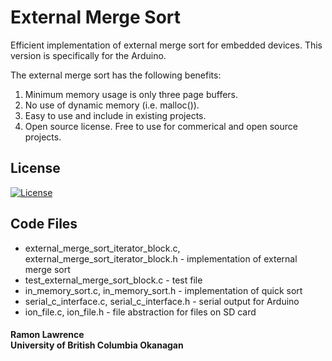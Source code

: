 # External Merge Sort

Efficient implementation of external merge sort for embedded devices. This version is specifically for the Arduino.

The external merge sort has the following benefits:

1. Minimum memory usage is only three page buffers. 
2. No use of dynamic memory (i.e. malloc()). 
3. Easy to use and include in existing projects. 
4. Open source license. Free to use for commerical and open source projects.

## License
[![License](https://img.shields.io/badge/License-BSD%203--Clause-blue.svg)](https://opensource.org/licenses/BSD-3-Clause)

## Code Files

* external_merge_sort_iterator_block.c, external_merge_sort_iterator_block.h - implementation of external merge sort
* test_external_merge_sort_block.c - test file
* in_memory_sort.c, in_memory_sort.h - implementation of quick sort
* serial_c_interface.c, serial_c_interface.h - serial output for Arduino
* ion_file.c, ion_file.h - file abstraction for files on SD card

#### Ramon Lawrence<br>University of British Columbia Okanagan
